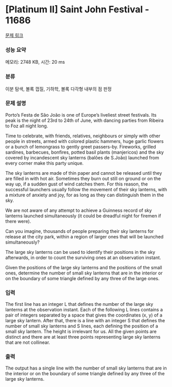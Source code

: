 # [Platinum II] Saint John Festival - 11686 

[문제 링크](https://www.acmicpc.net/problem/11686) 

### 성능 요약

메모리: 2748 KB, 시간: 20 ms

### 분류

이분 탐색, 볼록 껍질, 기하학, 볼록 다각형 내부의 점 판정

### 문제 설명

<p>Porto’s Festa de São João is one of Europe’s liveliest street festivals. Its peak is the night of 23rd to 24th of June, with dancing parties from Ribeira to Foz all night long.</p>

<p>Time to celebrate, with friends, relatives, neighbours or simply with other people in streets, armed with colored plastic hammers, huge garlic flowers or a bunch of lemongrass to gently greet passers-by. Fireworks, grilled sardines, barbecues, bonfires, potted basil plants (manjericos) and the sky covered by incandescent sky lanterns (balões de S.João) launched from every corner make this party unique.</p>

<p>The sky lanterns are made of thin paper and cannot be released until they are filled in with hot air. Sometimes they burn out still on ground or on the way up, if a sudden gust of wind catches them. For this reason, the successful launchers usually follow the movement of their sky lanterns, with a mixture of anxiety and joy, for as long as they can distinguish them in the sky.</p>

<p>We are not aware of any attempt to achieve a Guinness record of sky lanterns launched simultaneously (it could be dreadful night for firemen if there were).</p>

<p>Can you imagine, thousands of people preparing their sky lanterns for release at the city park, within a region of larger ones that will be launched simultaneously?</p>

<p>The large sky lanterns can be used to identify their positions in the sky afterwards, in order to count the surviving ones at an observation instant.</p>

<p>Given the positions of the large sky lanterns and the positions of the small ones, determine the number of small sky lanterns that are in the interior or on the boundary of some triangle defined by any three of the large ones.</p>

### 입력 

 <p>The first line has an integer L that defines the number of the large sky lanterns at the observation instant. Each of the following L lines contains a pair of integers separated by a space that gives the coordinates (x, y) of a large sky lantern. After that, there is a line with an integer S that defines the number of small sky lanterns and S lines, each defining the position of a small sky lantern. The height is irrelevant for us. All the given points are distinct and there are at least three points representing large sky lanterns that are not collinear.</p>

### 출력 

 <p>The output has a single line with the number of small sky lanterns that are in the interior or on the boundary of some triangle defined by any three of the large sky lanterns.</p>

